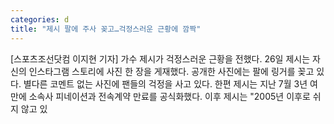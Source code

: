 ```yaml
---
categories: d
title: "제시 팔에 주사 꽂고…걱정스러운 근황에 깜짝"
---
```

[스포츠조선닷컴 이지현 기자] 가수 제시가 걱정스러운 근황을 전했다. 26일 제시는 자신의 인스타그램 스토리에 사진 한 장을 게재했다. 공개한 사진에는 팔에 링거를 꽂고 있다. 별다른 코멘트 없는 사진에 팬들의 걱정을 사고 있다. 한편 제시는 지난 7월 3년 여만에 소속사 피네이션과 전속계약 만료를 공식화했다. 이후 제시는 "2005년 이후로 쉬지 않고 있